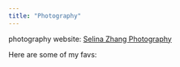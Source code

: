 ```yaml
---
title: "Photography"
---
```


photography website: [Selina Zhang Photography](https://selinazhangphotography.myportfolio.com/)

Here are some of my favs:
